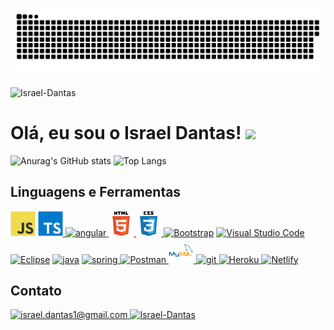 ![Snake animation](https://github.com/israel-97/israel-97/blob/output/github-contribution-grid-snake.svg)

<p align="left"><img src="https://komarev.com/ghpvc/?username=israel-97" alt="Israel-Dantas" /></p>

<h1> Olá, eu sou o Israel Dantas! <img src="https://i.imgur.com/YnGC2iy.png" width="30px"></h1>

![Anurag's GitHub stats](https://github-readme-stats.vercel.app/api?username=israel-97&show_icons=true&theme=highcontrast) ![Top Langs](https://github-readme-stats.vercel.app/api/top-langs/?username=israel-97&layout=compact&theme=highcontrast)
## Linguagens e Ferramentas

<div style="display: inline_block">

<a href="https://developer.mozilla.org/en-US/docs/Web/JavaScript" target="_blank"> <img src="https://raw.githubusercontent.com/devicons/devicon/master/icons/javascript/javascript-original.svg" alt="javascript" width="40" height="40"/></a>
<a href="https://www.typescriptlang.org/" target="_blank"> <img src="https://raw.githubusercontent.com/devicons/devicon/master/icons/typescript/typescript-original.svg" alt="typescript" width="40" height="40"/> </a>
<a href="https://angular.io" target="_blank"> <img src="https://angular.io/assets/images/logos/angular/angular.svg" alt="angular" width="40" height="40"/> </a>
<a href="https://www.w3.org/html/" target="_blank"> <img src="https://raw.githubusercontent.com/devicons/devicon/master/icons/html5/html5-original-wordmark.svg" alt="html5" width="40" height="40"/> </a> 
<a href="https://www.w3schools.com/css/" target="_blank"> <img src="https://raw.githubusercontent.com/devicons/devicon/master/icons/css3/css3-original-wordmark.svg" alt="css3" width="40" height="40"/> </a>
<a href="https://getbootstrap.com/" target="_blank"> <img src="https://i.imgur.com/K9mj3iw.png" alt="Bootstrap" width="40" height="40"/></a> <a href="https://code.visualstudio.com/" target="_blank"> <img src="https://i.imgur.com/rzWYiRL.png" alt="Visual Studio Code" width="40" height="40"/></a> <a href="https://www.eclipse.org/downloads/" target="_blank"> <img src="https://i.imgur.com/g9bXfzb.png" alt="Eclipse" width="40" height="40"/></a> <a href="https://www.java.com/pt-BR/" target="_blank"> <img src="https://i.imgur.com/WVyXabl.png" alt="java" width="40" height="40"/></a>
<a href="https://spring.io/" target="_blank"> <img src="https://www.vectorlogo.zone/logos/springio/springio-icon.svg" alt="spring" width="40" height="40"/> </a> 
<a href="https://www.postman.com/" target="_blank"> <img src="https://i.imgur.com/QXmPmOQ.png" alt="Postman" width="40" height="40"/> </a>
<a href="https://www.mysql.com/" target="_blank"> <img src="https://raw.githubusercontent.com/devicons/devicon/master/icons/mysql/mysql-original-wordmark.svg" alt="mysql" width="40" height="40"/> </a> <a href="https://git-scm.com/" target="_blank"> <img src="https://www.vectorlogo.zone/logos/git-scm/git-scm-icon.svg" alt="git" width="40" height="40"/> </a>
<a href="https://www.heroku.com/" target="_blank"> <img src="https://i.imgur.com/Vpe8Njc.png" alt="Heroku" width="40" height="40"/> </a>
<a href="https://www.netlify.com/" target="_blank"> <img src="https://i.imgur.com/I2fYpFk.png" alt="Netlify" width="40" height="40"/> </a>

</div>

## Contato
<p align = "left">
   </a>
  <a href="mailto:israel.dantas1@gmail.com" target="_blank">
    <img src = "https://img.shields.io/badge/Gmail-D14836?style=for-the-badge&logo=gmail&logoColor=white" alt = "israel.dantas1@gmail.com" />
  </a> 
 <a href="https://www.linkedin.com/in/israel-dantas-gerente/" target="_blank">
    <img src = "https://img.shields.io/badge/LinkedIn-0077B5?style=for-the-badge&logo=linkedin&logoColor=white" alt = "Israel-Dantas" />
  </a>
</p>

